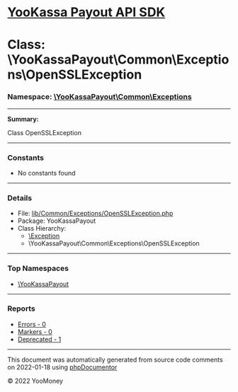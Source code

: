 # [YooKassa Payout API SDK](../home.md)

# Class: \YooKassaPayout\Common\Exceptions\OpenSSLException
### Namespace: [\YooKassaPayout\Common\Exceptions](../namespaces/yookassapayout-common-exceptions.md)
---
**Summary:**

Class OpenSSLException

---
### Constants
* No constants found
---
### Details
* File: [lib/Common/Exceptions/OpenSSLException.php](../../lib/Common/Exceptions/OpenSSLException.php)
* Package: YooKassaPayout
* Class Hierarchy: 
  * [\Exception](\Exception)
  * \YooKassaPayout\Common\Exceptions\OpenSSLException


---

### Top Namespaces

* [\YooKassaPayout](../namespaces/yookassapayout.md)

---

### Reports
* [Errors - 0](../reports/errors.md)
* [Markers - 0](../reports/markers.md)
* [Deprecated - 1](../reports/deprecated.md)

---

This document was automatically generated from source code comments on 2022-01-18 using [phpDocumentor](http://www.phpdoc.org/)

&copy; 2022 YooMoney